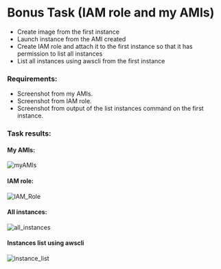 # Bonus Task (IAM role and my AMIs)
- Create image from the first instance
- Launch instance from the AMI created
- Create IAM role and attach it to the first instance so that it has permission to list all instances
- List all instances using awscli from the first instance

### Requirements:
- Screenshot from my AMIs.
- Screenshot from IAM role.
- Screenshot from output of the list instances command on the first instance.

### Task results:
#### My AMIs:
![myAMIs](https://github.com/abd0Samy/Sprints_Tasks/assets/26736512/caba1dfa-36d0-4121-b8ff-9514e6437788)
#### IAM role:
![IAM_Role](https://github.com/abd0Samy/Sprints_Tasks/assets/26736512/8993ce60-6657-4949-aca0-6f36fc2ee8a7)
#### All instances:
![all_instances](https://github.com/abd0Samy/Sprints_Tasks/assets/26736512/e0a55dd1-c234-4046-99bd-752130b61382)
#### Instances list using awscli
![instance_list](https://github.com/abd0Samy/Sprints_Tasks/assets/26736512/d19f199d-8a75-45ed-a7c3-a819a81cc3f3)
